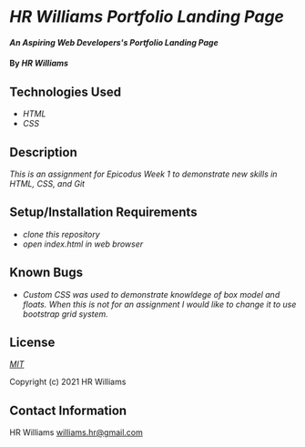 # _HR Williams Portfolio Landing Page_

#### _An Aspiring Web Developers's Portfolio Landing Page_

#### By _**HR Williams**_

## Technologies Used

* _HTML_
* _CSS_

## Description

_This is an assignment for Epicodus Week 1 to demonstrate new skills in HTML, CSS, and Git_

## Setup/Installation Requirements

* _clone this repository_
* _open index.html in web browser_


## Known Bugs

* _Custom CSS was used to demonstrate knowldege of box model and floats. When this is not for an assignment I would like to change it to use bootstrap grid system._

## License

_[MIT](https://choosealicense.com/licenses/mit/)_

Copyright (c) 2021 HR Williams

## Contact Information

HR Williams <williams.hr@gmail.com>